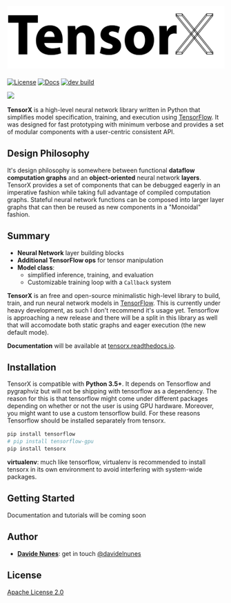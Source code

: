 ![tensorx](tensorx.png?raw=true "TensorX")
-----------------
[![License](https://img.shields.io/badge/license-Apache%202.0-blue.svg)](http://www.apache.org/licenses/LICENSE-2.0.html)
[![Docs](https://readthedocs.org/projects/tensorx/badge/?version=latest)](http://tensorx.readthedocs.io/en/latest/?badge=latest)
[![dev build](https://travis-ci.org/davidenunes/tensorx.svg?branch=dev)](https://travis-ci.org/davidenunes/tensorx)


![](/img/logo_full.svg)

**TensorX** is a high-level neural network library written in Python
that simplifies model specification, training, and execution using 
[TensorFlow](https://www.tensorflow.org/). It was designed for fast 
prototyping with minimum verbose and provides a set of modular 
components with a user-centric consistent API.

## Design Philosophy

It's design philosophy is somewhere between functional **dataflow 
computation graphs** and an **object-oriented** neural network **layers**. 
TensorX provides a set of components that can be debugged eagerly in an 
imperative fashion while taking full advantage of compiled computation 
graphs. Stateful neural network functions can be composed into larger 
layer graphs that can then be reused as new components in a "Monoidal" fashion.

## Summary

* **Neural Network** layer building blocks
* **Additional TensorFlow ops**  for tensor manipulation
* **Model class**:
    - simplified inference, training, and evaluation
    - Customizable training loop with a ``Callback`` system
    

**TensorX** is an free and open-source minimalistic high-level library to build, train, and run neural network models in [TensorFlow](https://github.com/tensorflow/tensorflow). This is currently under heavy development, as such I don't recommend it's usage yet. Tensorflow is approaching a new release and there will be a split in this library as well that will accomodate both static graphs and eager execution (the new default mode).

**Documentation** will be available at [tensorx.readthedocs.io](http://tensorx.readthedocs.io/en/latest/?badge=latest).


## Installation
TensorX is compatible with **Python 3.5+**. It depends on Tensorflow and pygraphviz but will not be shipping with tensorflow as a dependency. The reason for this is that tensorflow might come under different packages depending on whether or not the user is using GPU hardware. Moreover, you might want to use a custom tensorflow build. For these reasons Tensorflow should be installed separately from tensorx.

``` bash
pip install tensorflow 
# pip install tensorflow-gpu
pip install tensorx
```

**virtualenv**: much like tensorflow, virtualenv is recommended to install tensorx in its own environment to avoid interfering with system-wide packages.

## Getting Started
Documentation and tutorials will be coming soon

## Author
* **[Davide Nunes](https://github.com/davidenunes)**: get in touch [@davidelnunes](https://twitter.com/davidelnunes)

## License

[Apache License 2.0](LICENSE)

